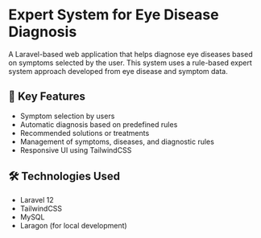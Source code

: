 # Expert System for Eye Disease Diagnosis

A Laravel-based web application that helps diagnose eye diseases based on symptoms selected by the user. This system uses a rule-based expert system approach developed from eye disease and symptom data.

## 🎯 Key Features
- Symptom selection by users
- Automatic diagnosis based on predefined rules
- Recommended solutions or treatments
- Management of symptoms, diseases, and diagnostic rules
- Responsive UI using TailwindCSS

## 🛠️ Technologies Used
- Laravel 12  
- TailwindCSS  
- MySQL  
- Laragon (for local development)

